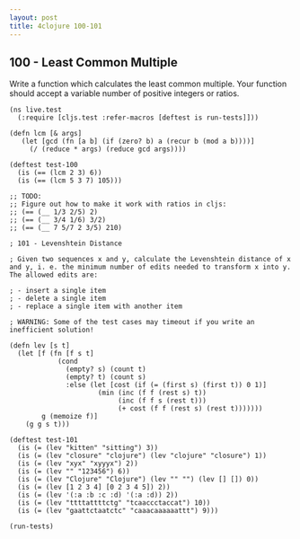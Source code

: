 ```yaml
---
layout: post
title: 4clojure 100-101
---
```


## 100 - Least Common Multiple

Write a function which calculates the least common multiple. Your function should accept a variable number of positive integers or ratios. 

<pre><code class="language-klipse">(ns live.test
  (:require [cljs.test :refer-macros [deftest is run-tests]]))

(defn lcm [& args]
   (let [gcd (fn [a b] (if (zero? b) a (recur b (mod a b))))]
     (/ (reduce * args) (reduce gcd args))))

(deftest test-100
  (is (== (lcm 2 3) 6))
  (is (== (lcm 5 3 7) 105)))

;; TODO:
;; Figure out how to make it work with ratios in cljs:
;; (== (__ 1/3 2/5) 2)
;; (== (__ 3/4 1/6) 3/2)
;; (== (__ 7 5/7 2 3/5) 210)

; 101 - Levenshtein Distance

; Given two sequences x and y, calculate the Levenshtein distance of x and y, i. e. the minimum number of edits needed to transform x into y. The allowed edits are:

; - insert a single item
; - delete a single item
; - replace a single item with another item

; WARNING: Some of the test cases may timeout if you write an inefficient solution!

(defn lev [s t]
  (let [f (fn [f s t]
            (cond
              (empty? s) (count t)
              (empty? t) (count s)
              :else (let [cost (if (= (first s) (first t)) 0 1)]
                      (min (inc (f f (rest s) t))
                           (inc (f f s (rest t)))
                           (+ cost (f f (rest s) (rest t)))))))
        g (memoize f)]
    (g g s t)))

(deftest test-101
  (is (= (lev "kitten" "sitting") 3))
  (is (= (lev "closure" "clojure") (lev "clojure" "closure") 1))
  (is (= (lev "xyx" "xyyyx") 2))
  (is (= (lev "" "123456") 6))
  (is (= (lev "Clojure" "Clojure") (lev "" "") (lev [] []) 0))
  (is (= (lev [1 2 3 4] [0 2 3 4 5]) 2))
  (is (= (lev '(:a :b :c :d) '(:a :d)) 2))
  (is (= (lev "ttttattttctg" "tcaaccctaccat") 10))
  (is (= (lev "gaattctaatctc" "caaacaaaaaattt") 9)))

(run-tests)
</code></pre>
